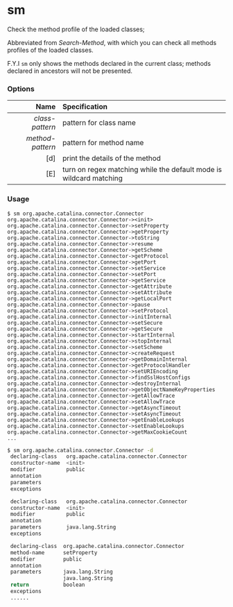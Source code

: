 sm
==

Check the method profile of the loaded classes;

Abbreviated from *Search-Method*, with which you can check all methods profiles of the loaded classes.

F.Y.I
`sm` only shows the methods declared in the current class; methods declared in ancestors will not be presented.

### Options

|Name|Specification|
|---:|:---|
|*class-pattern*|pattern for class name|
|*method-pattern*|pattern for method name|
|[d]|print the details of the method|
|[E]|turn on regex matching while the default mode is wildcard matching|

### Usage

```
$ sm org.apache.catalina.connector.Connector
org.apache.catalina.connector.Connector-><init>
org.apache.catalina.connector.Connector->setProperty
org.apache.catalina.connector.Connector->getProperty
org.apache.catalina.connector.Connector->toString
org.apache.catalina.connector.Connector->resume
org.apache.catalina.connector.Connector->getScheme
org.apache.catalina.connector.Connector->getProtocol
org.apache.catalina.connector.Connector->getPort
org.apache.catalina.connector.Connector->setService
org.apache.catalina.connector.Connector->setPort
org.apache.catalina.connector.Connector->getService
org.apache.catalina.connector.Connector->getAttribute
org.apache.catalina.connector.Connector->setAttribute
org.apache.catalina.connector.Connector->getLocalPort
org.apache.catalina.connector.Connector->pause
org.apache.catalina.connector.Connector->setProtocol
org.apache.catalina.connector.Connector->initInternal
org.apache.catalina.connector.Connector->setSecure
org.apache.catalina.connector.Connector->getSecure
org.apache.catalina.connector.Connector->startInternal
org.apache.catalina.connector.Connector->stopInternal
org.apache.catalina.connector.Connector->setScheme
org.apache.catalina.connector.Connector->createRequest
org.apache.catalina.connector.Connector->getDomainInternal
org.apache.catalina.connector.Connector->getProtocolHandler
org.apache.catalina.connector.Connector->setURIEncoding
org.apache.catalina.connector.Connector->findSslHostConfigs
org.apache.catalina.connector.Connector->destroyInternal
org.apache.catalina.connector.Connector->getObjectNameKeyProperties
org.apache.catalina.connector.Connector->getAllowTrace
org.apache.catalina.connector.Connector->setAllowTrace
org.apache.catalina.connector.Connector->getAsyncTimeout
org.apache.catalina.connector.Connector->setAsyncTimeout
org.apache.catalina.connector.Connector->getEnableLookups
org.apache.catalina.connector.Connector->setEnableLookups
org.apache.catalina.connector.Connector->getMaxCookieCount
...

```

```sh
$ sm org.apache.catalina.connector.Connector -d
 declaring-class   org.apache.catalina.connector.Connector
 constructor-name  <init>
 modifier          public
 annotation
 parameters
 exceptions

 declaring-class   org.apache.catalina.connector.Connector
 constructor-name  <init>
 modifier          public
 annotation
 parameters        java.lang.String
 exceptions

 declaring-class  org.apache.catalina.connector.Connector
 method-name      setProperty
 modifier         public
 annotation
 parameters       java.lang.String
                  java.lang.String
 return           boolean
 exceptions
 ......
```
